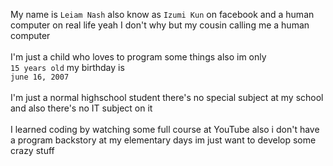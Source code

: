My name is `Leiam Nash` also know as `Izumi Kun` on facebook and a human computer on real life
yeah I don't why but my cousin calling me a human computer 
<br> <br> I'm just a child who loves to program some things also im only <br> `15 years old` my birthday is <br> `june 16, 2007`
<Br> <br> I'm just a normal highschool student there's no special subject at my school and also there's no IT subject on it 
<Br> <br> I learned coding by watching some full course at YouTube also i don't have a program backstory at my elementary days im just want to develop some crazy stuff
